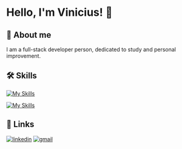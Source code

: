 # Hello, I'm Vinicius! 👋


## 🚀 About me
I am a full-stack developer person, dedicated to study and personal improvement.


## 🛠 Skills
[![My Skills](https://skillicons.dev/icons?i=js,ts,nodejs,nextjs,java)](https://skillicons.dev)

[![My Skills](https://skillicons.dev/icons?i=tailwind,linux,docker,postgres)](https://skillicons.dev)




## 🔗 Links
[![linkedin](https://img.shields.io/badge/linkedin-0A66C2?style=for-the-badge&logo=linkedin&logoColor=white)](https://www.linkedin.com/in/viniciusmartinsdev/)
[![gmail](https://img.shields.io/badge/Gmail-D14836?style=for-the-badge&logo=gmail&logoColor=white)](mailto:vinicius.martins.developer@gmail.com?subject=Olá,%20Tudo%20Bem)


